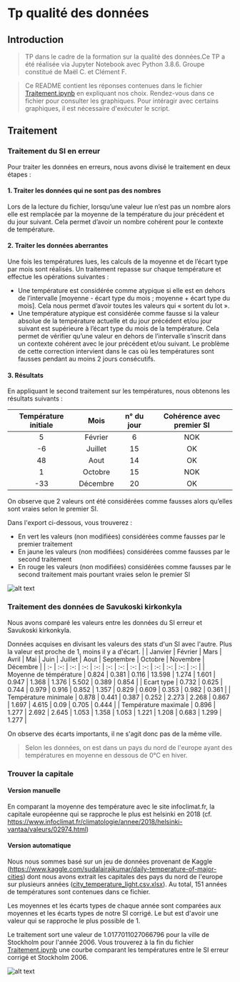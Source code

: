 # Tp qualité des données

## Introduction

> TP dans le cadre de la formation sur la qualité des données.Ce TP a été réalisée via Jupyter Notebook avec Python 3.8.6. Groupe constitué de Maël C. et Clément F.

> Ce README contient les réponses contenues dans le fichier [Traitement.ipynb](https://github.com/Shyndard/tp-qualite-des-donnees/blob/master/Traitement.ipynb) en expliquant nos choix. Rendez-vous dans ce fichier pour consulter les graphiques. Pour intéragir avec certains graphiques, il est nécessaire d'exécuter le script.

## Traitement

### Traitement du SI en erreur

Pour traiter les données en erreurs, nous avons divisé le traitement en deux étapes :

#### 1. Traiter les données qui ne sont pas des nombres

Lors de la lecture du fichier, lorsqu’une valeur lue n’est pas un nombre alors elle est remplacée par la moyenne de la température du jour précédent et du jour suivant. Cela permet d’avoir un nombre cohérent pour le contexte de température.

#### 2. Traiter les données aberrantes

Une fois les températures lues, les calculs de la moyenne et de l’écart type par mois sont réalisés.
Un traitement repasse sur chaque température et effectue les opérations suivantes :
-  Une température est considérée comme atypique si elle est en dehors de l’intervalle [moyenne - écart type du mois ; moyenne + écart type du mois]. Cela nous permet d’avoir toutes les valeurs qui « sortent du lot ».
- Une température atypique est considérée comme fausse si la valeur absolue de la température actuelle et du jour précédent et/ou jour suivant est supérieure à l’écart type du mois de la température. Cela permet de vérifier qu’une valeur en dehors de l’intervalle s’inscrit dans un contexte cohérent avec le jour précédent et/ou suivant. Le problème de cette correction intervient dans le cas où les températures sont fausses pendant au moins 2 jours consécutifs.

#### 3. Résultats

En appliquant le second traitement sur les températures, nous obtenons les résultats suivants :

| Température initiale | Mois | n° du jour | Cohérence avec premier SI |
| :-----------: |:----:|:----:| :-----------------------------------------:|
| 5 | Février | 6 | NOK |
| -6 | Juillet | 15 | OK |
| 48 | Aout | 14 | OK |
| 1 | Octobre | 15 | NOK |
| -33 | Décembre | 20 | OK |

On observe que 2 valeurs ont été considérées comme fausses alors qu’elles sont vraies selon le premier SI.

Dans l'export ci-dessous, vous trouverez :
- En vert les valeurs (non modifiées) considérées comme fausses par le premier traitement
- En jaune les valeurs (non modifiées) considérées comme fausses par le second traitement
- En rouge les valeurs (non modifiées) considérées comme fausses par le second traitement mais pourtant vraies selon le premier SI

![alt text](https://zupimages.net/up/21/04/5003.png)

### Traitement des données de Savukoski kirkonkyla

Nous avons comparé les valeurs entre les données du SI erreur et Savukoski kirkonkyla. 

Données acquises en divisant les valeurs des stats d'un SI avec l'autre. Plus la valeur est proche de 1, moins il y a d'écart.
|  | Janvier | Février | Mars | Avril | Mai | Juin | Juillet | Aout | Septembre | Octobre | Novembre | Décembre | 
| :- | :-: | :-: | :-: | :-: | :-: | :-: | :-: | :-: | :-: | :-: | :-: | :-: |
| Moyenne de témpérature | 0.824 | 0.381 | 0.116 | 13.598 | 1.274 | 1.601 | 0.947 | 1.368 | 1.376 | 5.502 | 0.389 | 0.854 |
| Ecart type | 0.732 | 0.625 | 0.744 | 0.979 | 0.916 | 0.852 | 1.357 | 0.829 | 0.609 | 0.353 | 0.982 | 0.361 |
| Température minimale | 0.878 | 0.441 | 0.387 | 0.252 | 2.273 | 2.268 | 0.867 | 1.697 | 4.615 | 0.09 | 0.705 | 0.444 |
| Température maximale | 0.896 | 1.277 | 2.692 | 2.645 | 1.053 | 1.358 | 1.053 | 1.221 | 1.208 | 0.683 | 1.299 | 1.277 |

On observe des écarts importants, il ne s'agit donc pas de la même ville.

> Selon les données, on est dans un pays du nord de l'europe ayant des températures en moyenne en dessous de 0°C en hiver. 

### Trouver la capitale

#### Version manuelle

En comparant la moyenne des température avec le site infoclimat.fr, la capitale européenne qui se rapproche le plus est helsinki en 2018 (cf. https://www.infoclimat.fr/climatologie/annee/2018/helsinki-vantaa/valeurs/02974.html)

#### Version automatique

Nous nous sommes basé sur un jeu de données provenant de Kaggle (https://www.kaggle.com/sudalairajkumar/daily-temperature-of-major-cities) dont nous avons extrait les capitales des pays du nord de l'europe sur plusieurs années ([city_temperature_light.csv.xlsx](https://github.com/Shyndard/tp-qualite-des-donnees/raw/master/data/city_temperature_light.csv.xlsx)). Au total, 151 années de températures sont contenues dans ce fichier.

Les moyennes et les écarts types de chaque année sont comparées aux  moyennes et les écarts types de notre SI corrigé. Le but est d'avoir une valeur qui se rapproche le plus possible de 1.

Le traitement sort une valeur de 1.0177011027066796 pour la ville de Stockholm pour l'année 2006. Vous trouverez à la fin du fichier [Traitement.ipynb](https://github.com/Shyndard/tp-qualite-des-donnees/blob/master/Traitement.ipynb) une courbe comparant les températures entre le SI erreur corrigé et Stockholm 2006.

![alt text](https://zupimages.net/up/21/05/2wyu.png)